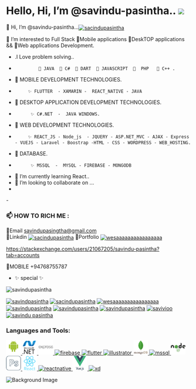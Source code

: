 # Hello, Hi, I’m @savindu-pasintha.. <img src="https://raw.githubusercontent.com/MartinHeinz/MartinHeinz/master/wave.gif" width="30px"> 

  👋 Hi, I’m @savindu-pasintha...<a href="https://www.linkedin.com/in/savindu-pasintha-6287a31a4/" target="blank"><img align="center" src="https://cdn.jsdelivr.net/npm/simple-icons@3.0.1/icons/linkedin.svg" alt="sacindupasintha" height="30" width="40" /></a> 

  👀 I’m interested to Full Stack 🌱Mobile applications 🌱DeskTOP applications && 🌱Web applications Development.
- .I Love  problem solving..
-              💞️ JAVA  💞️ C#  💞️ DART  💞️ JAVASCRIPT  💞️  PHP   💞️ C++ .
-   🌱  MOBILE DEVELOPMENT TECHNOLOGIES.
-          ✨ FLUTTER  - XAMARIN -  REACT_NATIVE - JAVA
-   🌱  DESKTOP APPLICATION DEVELOPMENT TECHNOLOGIES.
-           ✨ C#.NET  -  JAVA WINDOWS. 
-   🌱  WEB DEVELOPMENT TECHNOLOGIES.
-          ✨ REACT_JS - Node_js  - JQUERY - ASP.NET_MVC - AJAX - Express - VUEJS - Laravel - Boostrap -HTML - CSS - WORDPRESS - WEB_HOSTING.
-  🌱  DATABASE.
-           ✨ MSSQL  -  MYSQL - FIREBASE - MONGODB
- 🌱 I’m currently learning React.. 
- 💞️ I’m looking to collaborate on ...
-
-<h3 align="left"> 📫 HOW TO RICH ME :</h3>   💞️Email     savindupasingtha@gmail.com  <br/> 
                       💞️Linkdin <a href="https://www.linkedin.com/in/savindu-pasintha-6287a31a4/" target="blank"><img align="center" src="https://cdn.jsdelivr.net/npm/simple-icons@3.0.1/icons/linkedin.svg" alt="sacindupasintha" height="30" width="40" /></a>   💞️Portfolio <a href="http://savindupasintha.ga/index.html" target="blank"><img align="center" src="https://cdn.jsdelivr.net/npm/simple-icons@3.0.1/icons/dribbble.svg" alt="wesaaaaaaaaaaaaaaaa" height="30" width="40" /></a>   <p>https://stackexchange.com/users/21067205/savindu-pasintha?tab=accounts</p>💞️MOBILE  +94768755787 <br/>
- ✨ special ✨
<p align="left"> <img src="https://komarev.com/ghpvc/?username=savindupasintha&label=Profile%20views&color=0e75b6&style=flat" alt="savindupasintha" /> </p>


<p align="left">
<a href="https://twitter.com/savindpasintha" target="blank"><img align="center" src="https://cdn.jsdelivr.net/npm/simple-icons@3.0.1/icons/twitter.svg" alt="savindpasintha" height="30" width="40" /></a>
<a href="https://www.linkedin.com/in/savindu-pasintha-6287a31a4/" target="blank"><img align="center" src="https://cdn.jsdelivr.net/npm/simple-icons@3.0.1/icons/linkedin.svg" alt="sacindupasintha" height="30" width="40" /></a>
 <a href="http://savindupasintha.ga/index.html" target="blank"><img align="center" src="https://cdn.jsdelivr.net/npm/simple-icons@3.0.1/icons/dribbble.svg" alt="wesaaaaaaaaaaaaaaaa" height="30" width="40" /></a> 
<a href="#" target="blank"><img align="center" src="https://cdn.jsdelivr.net/npm/simple-icons@3.0.1/icons/codesandbox.svg" alt="savindupasintha" height="30" width="40" /></a>
<a href="https://www.facebook.com/savindu.pasintha.3" target="blank"><img align="center" src="https://cdn.jsdelivr.net/npm/simple-icons@3.0.1/icons/facebook.svg" alt="savindupasintha" height="30" width="40" /></a>
<a href="#" target="blank"><img align="center" src="https://cdn.jsdelivr.net/npm/simple-icons@3.0.1/icons/instagram.svg" alt="savindupasintha" height="30" width="40" /></a>
<a href="https://www.youtube.com/channel/UCN71zDAn2H-re6v5A7Joy8g" target="blank"><img align="center" src="https://cdn.jsdelivr.net/npm/simple-icons@3.0.1/icons/youtube.svg" alt="savivioo" height="30" width="40" /></a>
<a href="#" target="blank"><img align="center" src="https://cdn.jsdelivr.net/npm/simple-icons@3.0.1/icons/hackerrank.svg" alt="savindu pasintha" height="30" width="40" /></a>
</p>

<h3 align="left">Languages and Tools:</h3>
<p align="left"> <a href="https://developer.android.com" target="_blank"> <img src="https://raw.githubusercontent.com/devicons/devicon/master/icons/android/android-original-wordmark.svg" alt="android" width="40" height="40"/> </a> <a href="https://dotnet.microsoft.com/" target="_blank"> <img src="https://raw.githubusercontent.com/devicons/devicon/master/icons/dot-net/dot-net-original-wordmark.svg" alt="dotnet" width="40" height="40"/> </a> <a href="https://expressjs.com" target="_blank"> <img src="https://raw.githubusercontent.com/devicons/devicon/master/icons/express/express-original-wordmark.svg" alt="express" width="40" height="40"/> </a> <a href="https://firebase.google.com/" target="_blank"> <img src="https://www.vectorlogo.zone/logos/firebase/firebase-icon.svg" alt="firebase" width="40" height="40"/> </a> <a href="https://flutter.dev" target="_blank"> <img src="https://www.vectorlogo.zone/logos/flutterio/flutterio-icon.svg" alt="flutter" width="40" height="40"/> </a> <a href="https://www.adobe.com/in/products/illustrator.html" target="_blank"> <img src="https://www.vectorlogo.zone/logos/adobe_illustrator/adobe_illustrator-icon.svg" alt="illustrator" width="40" height="40"/> </a> <a href="https://www.mongodb.com/" target="_blank"> <img src="https://raw.githubusercontent.com/devicons/devicon/master/icons/mongodb/mongodb-original-wordmark.svg" alt="mongodb" width="40" height="40"/> </a> <a href="https://www.microsoft.com/en-us/sql-server" target="_blank"> <img src="https://cdn.worldvectorlogo.com/logos/microsoft-sql-server.svg" alt="mssql" width="40" height="40"/> </a> <a href="https://nodejs.org" target="_blank"> <img src="https://raw.githubusercontent.com/devicons/devicon/master/icons/nodejs/nodejs-original-wordmark.svg" alt="nodejs" width="40" height="40"/> </a> <a href="https://www.photoshop.com/en" target="_blank"> <img src="https://raw.githubusercontent.com/devicons/devicon/master/icons/photoshop/photoshop-line.svg" alt="photoshop" width="40" height="40"/> </a> <a href="https://reactjs.org/" target="_blank"> <img src="https://raw.githubusercontent.com/devicons/devicon/master/icons/react/react-original-wordmark.svg" alt="react" width="40" height="40"/> </a> <a href="https://reactnative.dev/" target="_blank"><img src="https://reactnative.dev/img/header_logo.svg" alt="reactnative" width="40" height="40"/> </a> <a href="https://vuejs.org/" target="_blank"> <img src="https://raw.githubusercontent.com/devicons/devicon/master/icons/vuejs/vuejs-original-wordmark.svg" alt="vuejs" width="40" height="40"/> </a> <a href="https://vuepress.vuejs.org/" target="_blank"> <img src="https://cdn.worldvectorlogo.com/logos/adobe-xd.svg" alt="xd" width="40" height="40"/> </a> </p>

<img class="profile-background-image__image relative full-width full-height" id="profile-background-image-target-image" alt="Background Image" src="https://media-exp1.licdn.com/dms/image/C4D16AQHT7eSPgg5Mqg/profile-displaybackgroundimage-shrink_200_800/0/1607756718197?e=1618444800&amp;v=beta&amp;t=cbhAnSUXjaLmeyrFODnICFMy01m-aLWaLQjqtOmOLgw" style="">
